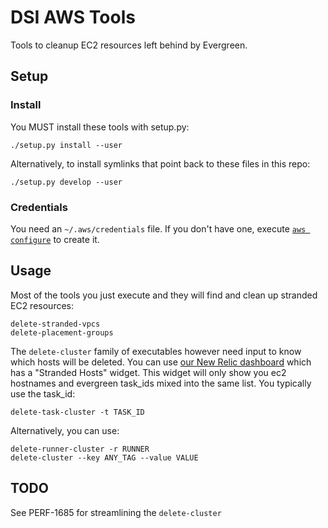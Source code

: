 # DSI AWS Tools

Tools to cleanup EC2 resources left behind by Evergreen.

## Setup

### Install

You MUST install these tools with setup.py:

    ./setup.py install --user

Alternatively, to install symlinks that point back to these files in this repo:

    ./setup.py develop --user

### Credentials

You need an `~/.aws/credentials` file. If you don't have one, execute
[`aws configure`](https://docs.aws.amazon.com/cli/latest/userguide/cli-chap-getting-started.html) to
create it.

## Usage

Most of the tools you just execute and they will find and clean up stranded EC2 resources:

    delete-stranded-vpcs
    delete-placement-groups

The `delete-cluster` family of executables however need input to know which hosts will be deleted.
You can use
[our New Relic dashboard](https://insights.newrelic.com/accounts/1728883/dashboards/417811) which
has a "Stranded Hosts" widget. This widget will only show you ec2 hostnames and evergreen task_ids
mixed into the same list. You typically use the task_id:

    delete-task-cluster -t TASK_ID

Alternatively, you can use:

    delete-runner-cluster -r RUNNER
    delete-cluster --key ANY_TAG --value VALUE

## TODO

See PERF-1685 for streamlining the `delete-cluster`